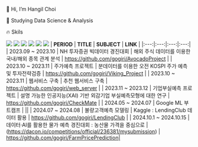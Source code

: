 👋 Hi, I’m Hangil Choi



🌱 Studying Data Science & Analysis  



🔥 Skils


<img src="https://img.shields.io/badge/python-3776AB?style=for-the-badge&logo=python&logoColor=white"> <img src="https://img.shields.io/badge/pytorch-EE4C2C?style=for-the-badge&logo=pytorch&logoColor=white"> <img src="https://img.shields.io/badge/tensorflow-FF6F00?style=for-the-badge&logo=tensorflow&logoColor=white"> <img src="https://img.shields.io/badge/oracle-F80000?style=for-the-badge&logo=oracle&logoColor=white"> <img src="https://img.shields.io/badge/mysql-4479A1?style=for-the-badge&logo=mysql&logoColor=white"> <img src="https://img.shields.io/badge/mongoDB-47A248?style=for-the-badge&logo=MongoDB&logoColor=white">
| **PERIOD** | **TITLE** | **SUBJECT** | **LINK** |
|:---:|:---:|:---:|:---:|
| 2023.09 ~ 2023.10 | NH 투자증권 빅데이터 경진대회 | 해외 주식 데이터를 이용한 국내/해외 종목 관계 분석 | https://github.com/gogiri/AvocadoProject |
| 2023.10 ~ 2023.11 | 주가예측 프로젝트 | 분데이터를 이용한 오전 KOSPI 주가 예측 및 투자전략검증 | https://github.com/gogiri/Viking_Project |
| 2023.10 ~ 2023.11 | 웹서비스 구축 | 추천 웹서비스 구축 | https://github.com/gogiri/web_server |
| 2023.11 ~ 2023.12 | 기업부실예측 프로젝트 | 설명 가능한 인공지능(XAI) 기반 외감기업 부실예측모형에 대한 연구 | https://github.com/gogiri/CheckMate |
| 2024.05 ~ 2024.07 | Google ML 부트캠프 |  ||
| 2024.07 ~ 2024.08 | 불량고객예측 모델링 | Kaggle : LendingClub 데이터 활용 | https://github.com/gogiri/LendingClub |
| 2024.10.1 ~ 2024.10.15 | 데이터·AI를 활용한 물가 예측 경진대회 : 농산물 가격을 중심으로 | (https://dacon.io/competitions/official/236381/mysubmission) | https://github.com/gogiri/FarmPricePrediction|


<!---
gogiri/gogiri is a ✨ special ✨ repository because its `README.md` (this file) appears on your GitHub profile.
You can click the Preview link to take a look at your changes.
--->
